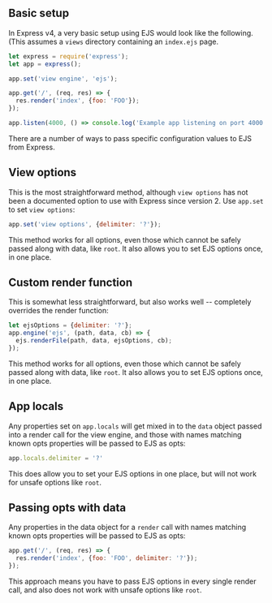 ## Basic setup

In Express v4, a very basic setup using EJS would look like the following. (This assumes a `views` directory containing an `index.ejs` page.

```javascript
let express = require('express');
let app = express();

app.set('view engine', 'ejs');

app.get('/', (req, res) => {
  res.render('index', {foo: 'FOO'});
});

app.listen(4000, () => console.log('Example app listening on port 4000!'));
```

There are a number of ways to pass specific configuration values to EJS from Express.

## View options

This is the most straightforward method, although `view options` has not been a documented option to use with Express since version 2. Use `app.set` to set `view options`:

```javascript
app.set('view options', {delimiter: '?'});
```
This method works for all options, even those which cannot be safely passed along with data, like `root`. It also allows you to set EJS options once, in one place.

## Custom render function

This is somewhat less straightforward, but also works well -- completely overrides the render function:

```javascript
let ejsOptions = {delimiter: '?'};
app.engine('ejs', (path, data, cb) => {
  ejs.renderFile(path, data, ejsOptions, cb);
});
```
This method works for all options, even those which cannot be safely passed along with data, like `root`. It also allows you to set EJS options once, in one place.

## App locals

Any properties set on `app.locals` will get mixed in to the `data` object passed into a render call for the view engine, and those with names matching known opts properties will be passed to EJS as opts:

```javascript
app.locals.delimiter = '?'
```
This does allow you to set your EJS options in one place, but will not work for unsafe options like `root`.

## Passing opts with data

Any properties in the data object for a `render` call with names matching known opts properties will be passed to EJS as opts:

```javascript
app.get('/', (req, res) => {
  res.render('index', {foo: 'FOO', delimiter: '?'});
});
```
This approach means you have to pass EJS options in every single render call, and also does not work with unsafe options like `root`.